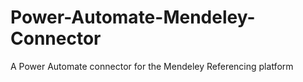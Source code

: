 # Power-Automate-Mendeley-Connector
A Power Automate connector for the Mendeley Referencing platform
